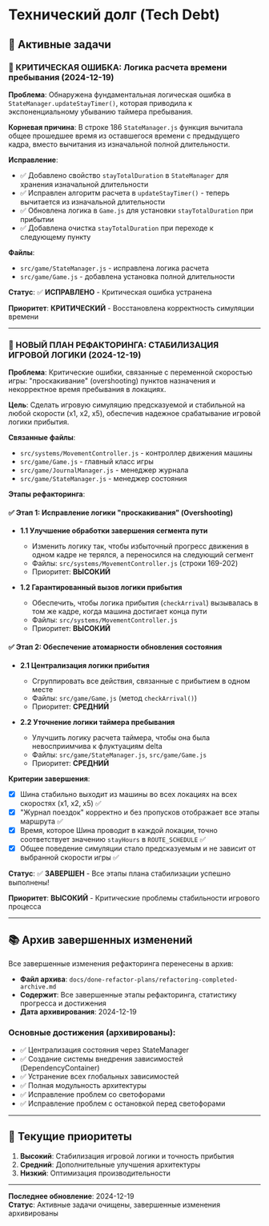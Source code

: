 # Технический долг (Tech Debt)

## 🔄 Активные задачи

### 🐛 КРИТИЧЕСКАЯ ОШИБКА: Логика расчета времени пребывания (2024-12-19)

**Проблема**: Обнаружена фундаментальная логическая ошибка в `StateManager.updateStayTimer()`, которая приводила к экспоненциальному убыванию таймера пребывания.

**Корневая причина**: В строке 186 `StateManager.js` функция вычитала общее прошедшее время из оставшегося времени с предыдущего кадра, вместо вычитания из изначальной полной длительности.

**Исправление**: 
- ✅ Добавлено свойство `stayTotalDuration` в `StateManager` для хранения изначальной длительности
- ✅ Исправлен алгоритм расчета в `updateStayTimer()` - теперь вычитается из изначальной длительности
- ✅ Обновлена логика в `Game.js` для установки `stayTotalDuration` при прибытии
- ✅ Добавлена очистка `stayTotalDuration` при переходе к следующему пункту

**Файлы**:
- `src/game/StateManager.js` - исправлена логика расчета
- `src/game/Game.js` - добавлена установка полной длительности

**Статус**: ✅ **ИСПРАВЛЕНО** - Критическая ошибка устранена

**Приоритет**: **КРИТИЧЕСКИЙ** - Восстановлена корректность симуляции времени

---

### 🎯 НОВЫЙ ПЛАН РЕФАКТОРИНГА: СТАБИЛИЗАЦИЯ ИГРОВОЙ ЛОГИКИ (2024-12-19)

**Проблема**: Критические ошибки, связанные с переменной скоростью игры: "проскакивание" (overshooting) пунктов назначения и некорректное время пребывания в локациях.

**Цель**: Сделать игровую симуляцию предсказуемой и стабильной на любой скорости (x1, x2, x5), обеспечив надежное срабатывание игровой логики прибытия.

**Связанные файлы**:
- `src/systems/MovementController.js` - контроллер движения машины
- `src/game/Game.js` - главный класс игры
- `src/game/JournalManager.js` - менеджер журнала
- `src/game/StateManager.js` - менеджер состояния

**Этапы рефакторинга**:

#### ✅ Этап 1: Исправление логики "проскакивания" (Overshooting)
- **1.1 Улучшение обработки завершения сегмента пути**
  - Изменить логику так, чтобы избыточный прогресс движения в одном кадре не терялся, а переносился на следующий сегмент
  - Файлы: `src/systems/MovementController.js` (строки 169-202)
  - Приоритет: **ВЫСОКИЙ**

- **1.2 Гарантированный вызов логики прибытия**
  - Обеспечить, чтобы логика прибытия (`checkArrival`) вызывалась в том же кадре, когда машина достигает конца пути
  - Файлы: `src/systems/MovementController.js`
  - Приоритет: **ВЫСОКИЙ**

#### ✅ Этап 2: Обеспечение атомарности обновления состояния
- **2.1 Централизация логики прибытия**
  - Сгруппировать все действия, связанные с прибытием в одном месте
  - Файлы: `src/game/Game.js` (метод `checkArrival()`)
  - Приоритет: **СРЕДНИЙ**

- **2.2 Уточнение логики таймера пребывания**
  - Улучшить логику расчета таймера, чтобы она была невосприимчива к флуктуациям delta
  - Файлы: `src/game/StateManager.js`, `src/game/Game.js`
  - Приоритет: **СРЕДНИЙ**

**Критерии завершения**:
- [x] Шина стабильно выходит из машины во всех локациях на всех скоростях (x1, x2, x5) ✅
- [x] "Журнал поездок" корректно и без пропусков отображает все этапы маршрута ✅
- [x] Время, которое Шина проводит в каждой локации, точно соответствует значению `stayHours` в `ROUTE_SCHEDULE` ✅
- [x] Общее поведение симуляции стало предсказуемым и не зависит от выбранной скорости игры ✅

**Статус**: ✅ **ЗАВЕРШЕН** - Все этапы плана стабилизации успешно выполнены!

**Приоритет**: **ВЫСОКИЙ** - Критические проблемы стабильности игрового процесса

---

## 📚 Архив завершенных изменений

Все завершенные изменения рефакторинга перенесены в архив:
- **Файл архива**: `docs/done-refactor-plans/refactoring-completed-archive.md`
- **Содержит**: Все завершенные этапы рефакторинга, статистику прогресса и достижения
- **Дата архивирования**: 2024-12-19

### Основные достижения (архивированы):
- ✅ Централизация состояния через StateManager
- ✅ Создание системы внедрения зависимостей (DependencyContainer)
- ✅ Устранение всех глобальных зависимостей
- ✅ Полная модульность архитектуры
- ✅ Исправление проблем со светофорами
- ✅ Исправление проблем с остановкой перед светофорами

---

## 🎯 Текущие приоритеты

1. **Высокий**: Стабилизация игровой логики и точность прибытия
2. **Средний**: Дополнительные улучшения архитектуры
3. **Низкий**: Оптимизация производительности

---

**Последнее обновление**: 2024-12-19  
**Статус**: Активные задачи очищены, завершенные изменения архивированы
